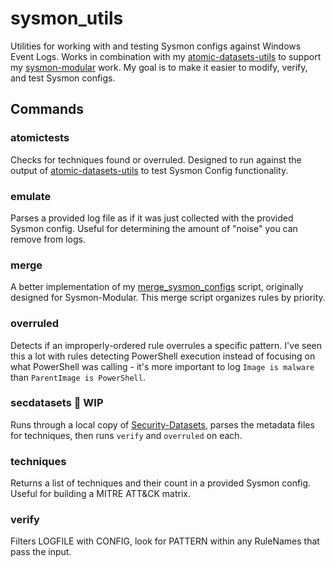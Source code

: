 # sysmon_utils

Utilities for working with and testing Sysmon configs against Windows Event Logs. Works in combination with my [atomic-datasets-utils](https://github.com/cnnrshd/atomic-datasets-utils) to support my [sysmon-modular](https://github.com/cnnrshd/sysmon-modular) work. My goal is to make it easier to modify, verify, and test Sysmon configs.

## Commands

### atomictests

Checks for techniques found or overruled. Designed to run against the output of [atomic-datasets-utils](https://github.com/cnnrshd/atomic-datasets-utils) to test Sysmon Config functionality.

### emulate

Parses a provided log file as if it was just collected with the provided Sysmon config. Useful for determining the amount of "noise" you can remove from logs.

### merge

A better implementation of my [merge_sysmon_configs](https://github.com/cnnrshd/sysmon-modular/blob/3267eb11045491300bad32875e6022f01ea3dfa2/merge_sysmon_configs.py) script, originally designed for Sysmon-Modular. This merge script organizes rules by priority.

### overruled

Detects if an improperly-ordered rule overrules a specific pattern. I've seen this a lot with rules detecting PowerShell execution instead of focusing on what PowerShell was calling - it's more important to log `Image is malware` than `ParentImage is PowerShell`.

### secdatasets :construction: WIP

Runs through a local copy of [Security-Datasets](https://github.com/OTRF/Security-Datasets), parses the metadata files for techniques, then runs `verify` and `overruled` on each.

### techniques

Returns a list of techniques and their count in a provided Sysmon config. Useful for building a MITRE ATT&CK matrix.

### verify

Filters LOGFILE with CONFIG, look for PATTERN within any RuleNames that pass the input.

